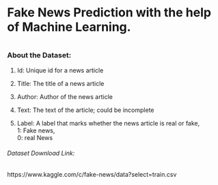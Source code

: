 <h1>Fake News Prediction with the help of Machine Learning.<h1>

<h3>About the Dataset:</h3>

1. Id: Unique id for a news article

2. Title: The title of a news article

3. Author: Author of the news article

4. Text: The text of the article; could be incomplete

5. Label: A label that marks whether the news article is real or fake,
           </br>
           1: Fake news,
           </br>
           0: real News

<h6>Dataset Download Link:</h6>
           <a>https://www.kaggle.com/c/fake-news/data?select=train.csv</a>

